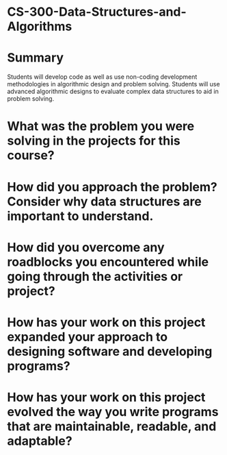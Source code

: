 # CS-300-Data-Structures-and-Algorithms

# Summary
Students will develop code as well as use non-coding development methodologies in algorithmic design and problem solving. Students will use advanced algorithmic designs to evaluate complex data structures to aid in problem solving. 

# What was the problem you were solving in the projects for this course?

# How did you approach the problem? Consider why data structures are important to understand.

# How did you overcome any roadblocks you encountered while going through the activities or project?

# How has your work on this project expanded your approach to designing software and developing programs?

# How has your work on this project evolved the way you write programs that are maintainable, readable, and adaptable?
